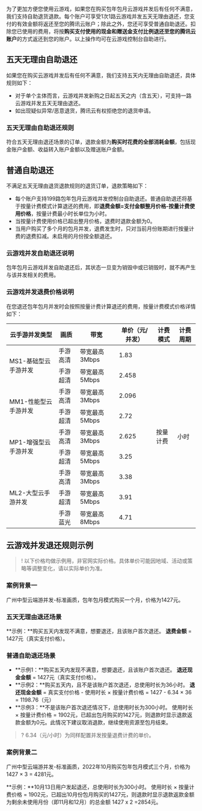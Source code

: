 为了更加方便您使用云游戏，如果您在购买包年包月云游戏并发后有任何不满意，我们支持自助退货退款。每个账户可享受1次1路云游戏并发五天无理由退还，您支付的有效金额将返还至您的腾讯云账户；除此之外，您还可享受普通自助退还。扣除您已使用的费用，将按**购买支付使用的现金和赠送金支付比例退还至您的腾讯云账户**的方式返还到您的账户。以上操作均可在云游戏控制台自助进行。

## 五天无理由自助退还

如果您在购买云游戏并发后有任何不满意，我们支持五天内无理由自助退还，具体规则如下：
- 对于单个主体而言，云游戏并发新购之日起五天之内（含五天），可支持一路云游戏并发五天无理由退还。
- 如出现疑似异常/恶意退货，腾讯云有权拒绝您的退货申请。

### 五天无理由自助退还规则

符合五天无理由退还场景的订单，退款金额为**购买时花费的全部消耗金额**，包括现金账户金额、收益转入账户金额以及赠送账户金额。

## 普通自助退还

不满足五天无理由退货退款规则的退货订单，退款策略如下：
- 每个账户支持199路包年包月云游戏并发控制台自助退还。普通自助退还将基于按量计费模式计算退还的费用，即**退费金额=支付金额整月价格-按量计费使用价格**，按量计费最小时长单位为小时。
- 当按量计费使用价格已超出整月价格，退费时退款金额为0。
- 当用户购买了多个月的包月并发，退费发生时，只对当前月份账期进行按量计费的退费扣减。未启用的月份按全额退还。

### 云游戏并发自助退还说明
包年包月云游戏并发自助退还后，其状态一旦变为销毁中或已销毁时，就不再产生与该并发相关的费用。

### 云游戏并发退费价格说明

在您退还包年包月并发时会按照按量计费计算退还的费用，按量计费模式价格详情如下：

<table>
<thead>
<tr>
<th>云手游并发类型</th>
<th>画质</th>
<th>带宽</th>
<th>单价（元/并发）</th>
<th>计费模式</th>
<th>计费周期</th>
</tr>
</thead>
<tbody><tr>
<td rowspan=2>MS1-基础型云手游并发</td>
<td>手游高清</td>
<td>带宽最高 3Mbps</td>
<td>1.83</td>
<td rowspan=9>按量计费</td>
<td rowspan=9>小时</td>
</tr>
<tr>
<td>手游超清</td>
<td>带宽最高 5Mbps</td>
<td>2.458</td>
</tr>
<tr>
<td rowspan=2>MM1-性能型云手游并发</td>
<td>手游高清</td>
<td>带宽最高 3Mbps</td>
<td>2.096</td>
</tr>
<tr>
<td>手游超清</td>
<td>带宽最高 5Mbps</td>
<td>2.72</td>
</tr>
<tr>
<td rowspan=2>MP1-增强型云手游并发</td>
<td>手游高清</td>
<td>带宽最高 3Mbps</td>
<td>2.625</td>
</tr>
<tr>
<td>手游超清</td>
<td>带宽最高 5Mbps</td>
<td>3.25</td>
</tr>
<tr>
<td rowspan=3>ML2-大型云手游并发</td>
<td>手游高清</td>
<td>带宽最高 3Mbps</td>
<td>3.38</td>
</tr>
<tr>
<td>手游超清</td>
<td>带宽最高 5Mbps</td>
<td>3.91</td>
</tr>
<tr>
<td>手游蓝光</td>
<td>带宽最高 8Mbps</td>
<td>4.71</td>
</tr>
</tbody></table>



## 云游戏并发退还规则示例

> ! 以下价格均做示例用，非官网实际价格。具体单价可能因地域、活动或策略等调整变化，请以实际单价为准。

### 案例背景一

广州中型云端游并发-标准画质，包年包月模式购买一个月，价格为1427元。

### 五天无理由退还场景

**示例：**购买五天内发现不满意，想要退还，且该账户首次退还。 **退费金额** = 1427元（真实支付价格）。

### 普通自助退还场景

- **示例1：**购买五天内发现不满意，想要退还，且该账户首次退还。 **退还现金金额** = 1427元（真实支付价格）。
- **示例2：**购买五天内，且不是该账户首次退还，总使用时长为36小时。 **退还现金金额** = 真实支付价格 - 使用时长 × 按量计费价格 = 1427 - 6.34 × 36 = 1198.76（元）
- **示例3：**不是该账户首次退还情况下，总使用时长为300小时。 使用时长 × 按量计费价格 = 1902元，已超出包月购买的1427元，则退款时显示退款返款金额为0元。此情况下建议取消退款，继续使用资源至包月结束。
> ? 6.34（元/小时）为同样配置并发按量退费计费的单价。


### 案例背景二

广州中型云端游并发-标准画质，2022年10月购买包年包月模式三个月，价格为1427 × 3 = 4281元。

**示例：**10月13日用户发起退还，总使用时长为300小时。 使用时长 × 按量计费价格 = 1902元，已超出10月份包月购买的1427元，则退款时显示退款返款金额为剩余未使用月份（即11月和12月）的总金额 1427 x 2 =2854元。
